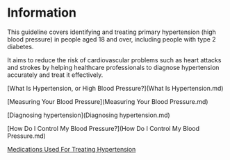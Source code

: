 # Information


This guideline covers identifying and treating primary hypertension (high blood pressure) in people aged 18 and over, including people with type 2 diabetes. 

It aims to reduce the risk of cardiovascular problems such as heart attacks and strokes by helping healthcare professionals to diagnose hypertension accurately and treat it effectively.


[What Is Hypertension, or High Blood Pressure?](What Is Hypertension.md)

[Measuring Your Blood Pressure](Measuring Your Blood Pressure.md)

[Diagnosing hypertension](Diagnosing hypertension.md)


[How Do I Control My Blood Pressure?](How Do I Control My Blood Pressure.md)

[Medications Used For Treating Hypertension](Medications.md)









